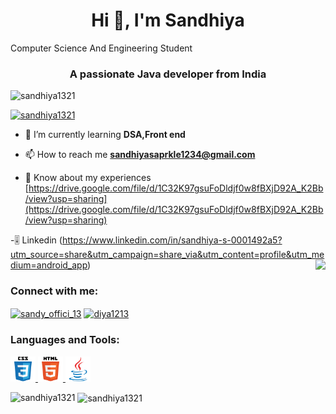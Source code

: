 <h1 align="center">Hi 👋, I'm Sandhiya </h1>
Computer Science And Engineering Student
<h3 align="center">A passionate Java developer from India</h3>

<p align="left"> <img src="https://komarev.com/ghpvc/?username=sandhiya1321&label=Profile%20views&color=0e75b6&style=flat" alt="sandhiya1321" /> </p>

<p align="left"> <a href="https://github.com/ryo-ma/github-profile-trophy"><img src="https://github-profile-trophy.vercel.app/?username=sandhiya1321" alt="sandhiya1321" /></a> </p>

- 🌱 I’m currently learning **DSA,Front end**

- 📫 How to reach me **sandhiyasaprkle1234@gmail.com**

- 📄 Know about my experiences [https://drive.google.com/file/d/1C32K97gsuFoDldjf0w8fBXjD92A_K2Bb/view?usp=sharing](https://drive.google.com/file/d/1C32K97gsuFoDldjf0w8fBXjD92A_K2Bb/view?usp=sharing)
  
-🎚️ Linkedin (https://www.linkedin.com/in/sandhiya-s-0001492a5?utm_source=share&utm_campaign=share_via&utm_content=profile&utm_medium=android_app)
<img align="right" height="150" src="https://i.imgflip.com/65efzo.gif"  />
<h3 align="left">Connect with me:</h3>
<p align="left">
<a href="https://instagram.com/sandy_offici_13" target="blank"><img align="center" src="https://raw.githubusercontent.com/rahuldkjain/github-profile-readme-generator/master/src/images/icons/Social/instagram.svg" alt="sandy_offici_13" height="30" width="40" /></a>
<a href="https://www.leetcode.com/diya1213" target="blank"><img align="center" src="https://raw.githubusercontent.com/rahuldkjain/github-profile-readme-generator/master/src/images/icons/Social/leet-code.svg" alt="diya1213" height="30" width="40" /></a>
</p>
<picture>
  <source media="(prefers-color-scheme: dark)" srcset="https://raw.githubusercontent.com/maurodesouza/maurodesouza/output/pacman-contribution-graph-dark.svg">
  <source media="(prefers-color-scheme: light)" srcset="https://raw.githubusercontent.com/maurodesouza/maurodesouza/output/pacman-contribution-graph.svg">
 
</picture>
<h3 align="left">Languages and Tools:</h3>
<p align="left"> <a href="https://www.w3schools.com/css/" target="_blank" rel="noreferrer"> <img src="https://raw.githubusercontent.com/devicons/devicon/master/icons/css3/css3-original-wordmark.svg" alt="css3" width="40" height="40"/> </a> <a href="https://www.w3.org/html/" target="_blank" rel="noreferrer"> <img src="https://raw.githubusercontent.com/devicons/devicon/master/icons/html5/html5-original-wordmark.svg" alt="html5" width="40" height="40"/> </a> <a href="https://www.java.com" target="_blank" rel="noreferrer"> <img src="https://raw.githubusercontent.com/devicons/devicon/master/icons/java/java-original.svg" alt="java" width="40" height="40"/> </a> </p>

<p><img align="left" src="https://github-readme-stats.vercel.app/api/top-langs?username=sandhiya1321&show_icons=true&locale=en&layout=compact" alt="sandhiya1321" /></p>

<p>&nbsp;<img align="center" src="https://github-readme-stats.vercel.app/api?username=sandhiya1321&show_icons=true&locale=en" alt="sandhiya1321" /></p>

